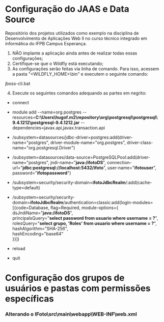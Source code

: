 # Configuração do JAAS e Data Source
Repositório dos projetos utilizados como exemplo na disciplina de Desenvolvimento de Aplicações Web II no curso técnico integrado em informática do IFPB Campus Esperança.

1. NÃO implante a aplicação ainda antes de realizar todas essas configurações;
2. Certifique-se que o Wildfly está executando;
3. As configurações serão feitas via linha de comando. Para isso, acessem a pasta "<WILDFLY_HOME>\bin" e executem o seguinte comando:

jboss-cli.bat

4. Execute os seguintes comandos adequando as partes em negrito:

  * connect

  * module add --name=org.postgres --resources=**C:\Users\hugof\.m2\repository\org\postgresql\postgresql\9.4.1212\postgresql-9.4.1212.jar** --dependencies=javax.api,javax.transaction.api

  * /subsystem=datasources/jdbc-driver=postgres:add(driver-name="postgres", driver-module-name="org.postgres", driver-class-name="org.postgresql.Driver")

  * /subsystem=datasources/data-source=PostgreSQLPool:add(driver-name="postgres", jndi-name="**java:/ifotoDS**", connection-url="**jdbc:postgresql://localhost:5432/ifoto**", user-name="**ifotouser**", password="**ifotopassword**")

  * /subsystem=security/security-domain=**ifotoJdbcRealm**/:add(cache-type=default)

  * /subsystem=security/security-domain=**ifotoJdbcRealm**/authentication=classic:add(login-modules=[{code=Database, flag=Required, module-options={ \
    dsJndiName="**java:/ifotoDS**", \
    principalsQuery="**select password from usuario where username = ?**", \
    rolesQuery="**select grupo, 'Roles' from usuario where username = ?**", \
    hashAlgorithm="SHA-256", \
    hashEncoding="base64" \
}}])

  * reload

  * quit

# Configuração dos grupos de usuários e pastas com permissões específicas

### Alterando o IFoto\src\main\webapp\WEB-INF\web.xml

